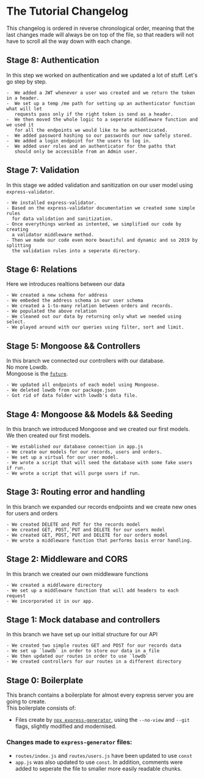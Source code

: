 # The Tutorial Changelog

This changelog is ordered in reverse chronological order, meaning that the last changes made will always be on top of the file, so that readers will not have to scroll all the way down with each change.

## Stage 8: Authentication

In this step we worked on authentication and we updated a lot of stuff. Let's go step by step.

    -  We added a JWT whenever a user was created and we return the token in a header.
    -  We set up a temp /me path for setting up an authenticator function what will let
       requests pass only if the right token is send as a header.
    -  We then moved the whole logic to a seperate middleware function and we used it
       for all the endpoints we would like to be authenticated.
    -  We added password hashing so our passwords our now safely stored.
    -  We added a login endpoint for the users to log in.
    -  We added user roles and an authenticator for the paths that
       should only be accessible from an Admin user.

## Stage 7: Validation

In this stage we added validation and sanitization on our user model using `express-validator`.

    - We installed express-validator.
    - Based on the express-validator documentation we created some simple rules
      for data validation and sanitization.
    - Once everythings worked as intented, we simplified our code by creating
      a validator middleware method.
    - Then we made our code even more beautiful and dynamic and so 2019 by splitting
      the validation rules into a seperate directory.

## Stage 6: Relations

Here we introduces realtions between our data

    - We created a new schema for address
    - We embeded the address schema in our user schema
    - We created a 1-to-many relation between orders and records.
    - We populated the above relation
    - We cleaned out our data by returning only what we needed using select.
    - We played around with our queries using filter, sort and limit.

## Stage 5: Mongoose && Controllers

In this branch we connected our controllers with our database.  
No more Lowdb.  
Mongoose is the [`future`](https://media.giphy.com/media/R0ulJyO72iuXe/giphy.gif).

    - We updated all endpoints of each model using Mongoose.
    - We deleted lowdb from our package.json
    - Got rid of data folder with lowdb's data file.

## Stage 4: Mongoose && Models && Seeding

In this branch we introduced Mongoose and we created our first models. We then created our first models.

    - We established our database connection in app.js
    - We create our models for our records, users and orders.
    - We set up a virtual for our user model.
    - We wrote a script that will seed the database with some fake users if run.
    - We wrote a script that will purge users if run.

## Stage 3: Routing error and handling

In this branch we expanded our records endpoints and we create new ones for users and orders

    - We created DELETE and PUT for the records model
    - We created GET, POST,`PUT and DELETE for our users model
    - We created GET, POST,`PUT and DELETE for our orders model
    - We wrote a middleware function that performs basis error handling.

## Stage 2: Middleware and CORS

In this branch we created our own middleware functions

    - We created a middleware directory
    - We set up a middleware function that will add headers to each request
    - We incorporated it in our app.

## Stage 1: Mock database and controllers

In this branch we have set up our initial structure for our API

    - We created two simple routes GET and POST for our records data
    - We set up `lowdb` in order to store our data in a file
    - We then updated our routes in order to use `lowdb`
    - We created controllers for our routes in a different directory

## Stage 0: Boilerplate

This branch contains a boilerplate for almost every express server you are going to create.  
This boilerplate consists of:

- Files create by [`npx express-generator`](https://expressjs.com/en/starter/generator.html), using the `--no-view` and `--git` flags, slightly modified and modernised.

### Changes made to `express-generator` files:

- `routes/index.js` and `routes/users.js` have been updated to use `const`
- `app.js` was also updated to use `const`. In addition, comments were added to seperate the file to smaller more easily readable chunks.
